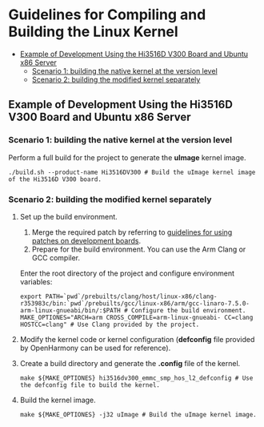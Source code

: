 # Guidelines for Compiling and Building the Linux Kernel<a name="EN-US_TOPIC_0000001076416924"></a>

-   [Example of Development Using the Hi3516D V300 Board and Ubuntu x86 Server](#section19369206113115)
    -   [Scenario 1: building the native kernel at the version level](#section1025111193220)
    -   [Scenario 2: building the modified kernel separately](#section17446652173211)


## Example of Development Using the Hi3516D V300 Board and Ubuntu x86 Server<a name="section19369206113115"></a>

### Scenario 1: building the native kernel at the version level<a name="section1025111193220"></a>

Perform a full build for the project to generate the  **uImage**  kernel image.

```
./build.sh --product-name Hi3516DV300 # Build the uImage kernel image of the Hi3516D V300 board.
```

### Scenario 2: building the modified kernel separately<a name="section17446652173211"></a>

1.  Set up the build environment.

    1.  Merge the required patch by referring to  [guidelines for using patches on development boards](guidelines-for-using-patches-on-openharmony-development-boards.md).
    2.  Prepare for the build environment. You can use the Arm Clang or GCC compiler.

    Enter the root directory of the project and configure environment variables:

    ```
    export PATH=`pwd`/prebuilts/clang/host/linux-x86/clang-r353983c/bin:`pwd`/prebuilts/gcc/linux-x86/arm/gcc-linaro-7.5.0-arm-linux-gnueabi/bin/:$PATH # Configure the build environment.
    MAKE_OPTIONES="ARCH=arm CROSS_COMPILE=arm-linux-gnueabi- CC=clang HOSTCC=clang" # Use Clang provided by the project.
    ```

2.  Modify the kernel code or kernel configuration \(**defconfig**  file provided by OpenHarmony can be used for reference\).
3.  Create a build directory and generate the  **.config**  file of the kernel.

    ```
    make ${MAKE_OPTIONES} hi3516dv300_emmc_smp_hos_l2_defconfig # Use the defconfig file to build the kernel.
    ```

4.  Build the kernel image.

    ```
    make ${MAKE_OPTIONES} -j32 uImage # Build the uImage kernel image.
    ```


